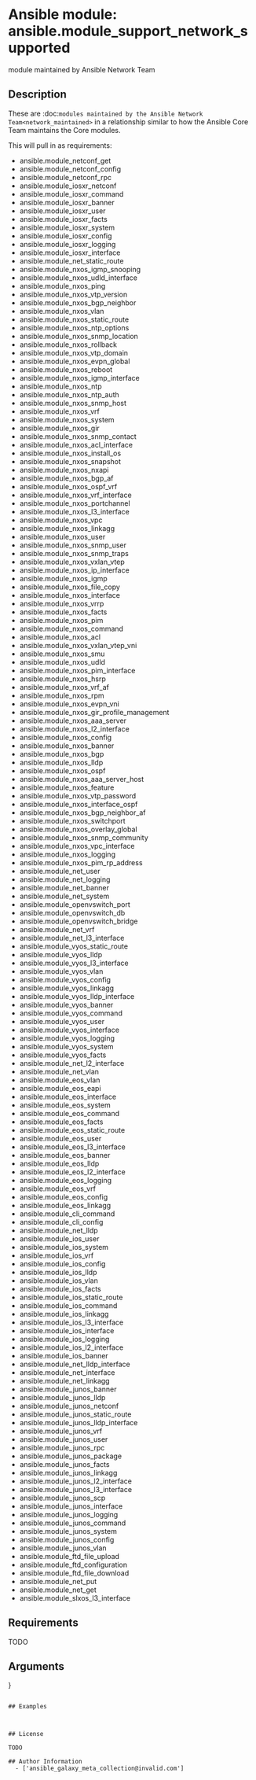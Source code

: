 # Ansible module: ansible.module_support_network_supported


module maintained by Ansible Network Team

## Description

These are :doc:`modules maintained by the Ansible Network Team<network_maintained>` in a relationship similar to how the Ansible Core Team maintains the Core modules.

This will pull in as requirements:
- ansible.module_netconf_get
- ansible.module_netconf_config
- ansible.module_netconf_rpc
- ansible.module_iosxr_netconf
- ansible.module_iosxr_command
- ansible.module_iosxr_banner
- ansible.module_iosxr_user
- ansible.module_iosxr_facts
- ansible.module_iosxr_system
- ansible.module_iosxr_config
- ansible.module_iosxr_logging
- ansible.module_iosxr_interface
- ansible.module_net_static_route
- ansible.module_nxos_igmp_snooping
- ansible.module_nxos_udld_interface
- ansible.module_nxos_ping
- ansible.module_nxos_vtp_version
- ansible.module_nxos_bgp_neighbor
- ansible.module_nxos_vlan
- ansible.module_nxos_static_route
- ansible.module_nxos_ntp_options
- ansible.module_nxos_snmp_location
- ansible.module_nxos_rollback
- ansible.module_nxos_vtp_domain
- ansible.module_nxos_evpn_global
- ansible.module_nxos_reboot
- ansible.module_nxos_igmp_interface
- ansible.module_nxos_ntp
- ansible.module_nxos_ntp_auth
- ansible.module_nxos_snmp_host
- ansible.module_nxos_vrf
- ansible.module_nxos_system
- ansible.module_nxos_gir
- ansible.module_nxos_snmp_contact
- ansible.module_nxos_acl_interface
- ansible.module_nxos_install_os
- ansible.module_nxos_snapshot
- ansible.module_nxos_nxapi
- ansible.module_nxos_bgp_af
- ansible.module_nxos_ospf_vrf
- ansible.module_nxos_vrf_interface
- ansible.module_nxos_portchannel
- ansible.module_nxos_l3_interface
- ansible.module_nxos_vpc
- ansible.module_nxos_linkagg
- ansible.module_nxos_user
- ansible.module_nxos_snmp_user
- ansible.module_nxos_snmp_traps
- ansible.module_nxos_vxlan_vtep
- ansible.module_nxos_ip_interface
- ansible.module_nxos_igmp
- ansible.module_nxos_file_copy
- ansible.module_nxos_interface
- ansible.module_nxos_vrrp
- ansible.module_nxos_facts
- ansible.module_nxos_pim
- ansible.module_nxos_command
- ansible.module_nxos_acl
- ansible.module_nxos_vxlan_vtep_vni
- ansible.module_nxos_smu
- ansible.module_nxos_udld
- ansible.module_nxos_pim_interface
- ansible.module_nxos_hsrp
- ansible.module_nxos_vrf_af
- ansible.module_nxos_rpm
- ansible.module_nxos_evpn_vni
- ansible.module_nxos_gir_profile_management
- ansible.module_nxos_aaa_server
- ansible.module_nxos_l2_interface
- ansible.module_nxos_config
- ansible.module_nxos_banner
- ansible.module_nxos_bgp
- ansible.module_nxos_lldp
- ansible.module_nxos_ospf
- ansible.module_nxos_aaa_server_host
- ansible.module_nxos_feature
- ansible.module_nxos_vtp_password
- ansible.module_nxos_interface_ospf
- ansible.module_nxos_bgp_neighbor_af
- ansible.module_nxos_switchport
- ansible.module_nxos_overlay_global
- ansible.module_nxos_snmp_community
- ansible.module_nxos_vpc_interface
- ansible.module_nxos_logging
- ansible.module_nxos_pim_rp_address
- ansible.module_net_user
- ansible.module_net_logging
- ansible.module_net_banner
- ansible.module_net_system
- ansible.module_openvswitch_port
- ansible.module_openvswitch_db
- ansible.module_openvswitch_bridge
- ansible.module_net_vrf
- ansible.module_net_l3_interface
- ansible.module_vyos_static_route
- ansible.module_vyos_lldp
- ansible.module_vyos_l3_interface
- ansible.module_vyos_vlan
- ansible.module_vyos_config
- ansible.module_vyos_linkagg
- ansible.module_vyos_lldp_interface
- ansible.module_vyos_banner
- ansible.module_vyos_command
- ansible.module_vyos_user
- ansible.module_vyos_interface
- ansible.module_vyos_logging
- ansible.module_vyos_system
- ansible.module_vyos_facts
- ansible.module_net_l2_interface
- ansible.module_net_vlan
- ansible.module_eos_vlan
- ansible.module_eos_eapi
- ansible.module_eos_interface
- ansible.module_eos_system
- ansible.module_eos_command
- ansible.module_eos_facts
- ansible.module_eos_static_route
- ansible.module_eos_user
- ansible.module_eos_l3_interface
- ansible.module_eos_banner
- ansible.module_eos_lldp
- ansible.module_eos_l2_interface
- ansible.module_eos_logging
- ansible.module_eos_vrf
- ansible.module_eos_config
- ansible.module_eos_linkagg
- ansible.module_cli_command
- ansible.module_cli_config
- ansible.module_net_lldp
- ansible.module_ios_user
- ansible.module_ios_system
- ansible.module_ios_vrf
- ansible.module_ios_config
- ansible.module_ios_lldp
- ansible.module_ios_vlan
- ansible.module_ios_facts
- ansible.module_ios_static_route
- ansible.module_ios_command
- ansible.module_ios_linkagg
- ansible.module_ios_l3_interface
- ansible.module_ios_interface
- ansible.module_ios_logging
- ansible.module_ios_l2_interface
- ansible.module_ios_banner
- ansible.module_net_lldp_interface
- ansible.module_net_interface
- ansible.module_net_linkagg
- ansible.module_junos_banner
- ansible.module_junos_lldp
- ansible.module_junos_netconf
- ansible.module_junos_static_route
- ansible.module_junos_lldp_interface
- ansible.module_junos_vrf
- ansible.module_junos_user
- ansible.module_junos_rpc
- ansible.module_junos_package
- ansible.module_junos_facts
- ansible.module_junos_linkagg
- ansible.module_junos_l2_interface
- ansible.module_junos_l3_interface
- ansible.module_junos_scp
- ansible.module_junos_interface
- ansible.module_junos_logging
- ansible.module_junos_command
- ansible.module_junos_system
- ansible.module_junos_config
- ansible.module_junos_vlan
- ansible.module_ftd_file_upload
- ansible.module_ftd_configuration
- ansible.module_ftd_file_download
- ansible.module_net_put
- ansible.module_net_get
- ansible.module_slxos_l3_interface

## Requirements

TODO

## Arguments

}
```

## Examples



## License

TODO

## Author Information
  - ['ansible_galaxy_meta_collection@invalid.com']
